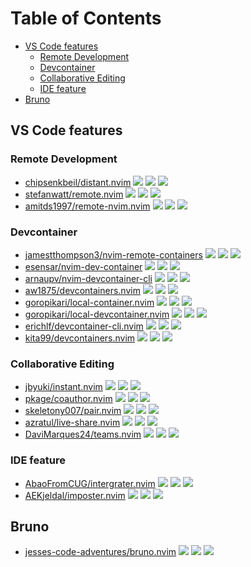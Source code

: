 # Table of Contents

<!-- toc -->

- [VS Code features](#vs-code-features)
  * [Remote Development](#remote-development)
  * [Devcontainer](#devcontainer)
  * [Collaborative Editing](#collaborative-editing)
  * [IDE feature](#ide-feature)
- [Bruno](#bruno)

<!-- tocstop -->

## VS Code features

### Remote Development

- [chipsenkbeil/distant.nvim](https://github.com/chipsenkbeil/distant.nvim) ![](https://img.shields.io/github/stars/chipsenkbeil/distant.nvim) ![](https://img.shields.io/github/last-commit/chipsenkbeil/distant.nvim) ![](https://img.shields.io/github/commit-activity/y/chipsenkbeil/distant.nvim)
- [stefanwatt/remote.nvim](https://github.com/stefanwatt/remote.nvim) ![](https://img.shields.io/github/stars/stefanwatt/remote.nvim) ![](https://img.shields.io/github/last-commit/stefanwatt/remote.nvim) ![](https://img.shields.io/github/commit-activity/y/stefanwatt/remote.nvim)
- [amitds1997/remote-nvim.nvim](https://github.com/amitds1997/remote-nvim.nvim) ![](https://img.shields.io/github/stars/amitds1997/remote-nvim.nvim) ![](https://img.shields.io/github/last-commit/amitds1997/remote-nvim.nvim) ![](https://img.shields.io/github/commit-activity/y/amitds1997/remote-nvim.nvim)

### Devcontainer

- [jamestthompson3/nvim-remote-containers](https://github.com/jamestthompson3/nvim-remote-containers) ![](https://img.shields.io/github/stars/jamestthompson3/nvim-remote-containers) ![](https://img.shields.io/github/last-commit/jamestthompson3/nvim-remote-containers) ![](https://img.shields.io/github/commit-activity/y/jamestthompson3/nvim-remote-containers)
- [esensar/nvim-dev-container](https://github.com/esensar/nvim-dev-container) ![](https://img.shields.io/github/stars/esensar/nvim-dev-container) ![](https://img.shields.io/github/last-commit/esensar/nvim-dev-container) ![](https://img.shields.io/github/commit-activity/y/esensar/nvim-dev-container)
- [arnaupv/nvim-devcontainer-cli](https://github.com/arnaupv/nvim-devcontainer-cli) ![](https://img.shields.io/github/stars/arnaupv/nvim-devcontainer-cli) ![](https://img.shields.io/github/last-commit/arnaupv/nvim-devcontainer-cli) ![](https://img.shields.io/github/commit-activity/y/arnaupv/nvim-devcontainer-cli)
- [aw1875/devcontainers.nvim](https://github.com/aw1875/devcontainers.nvim) ![](https://img.shields.io/github/stars/aw1875/devcontainers.nvim) ![](https://img.shields.io/github/last-commit/aw1875/devcontainers.nvim) ![](https://img.shields.io/github/commit-activity/y/aw1875/devcontainers.nvim)
- [goropikari/local-container.nvim](https://github.com/goropikari/local-container.nvim) ![](https://img.shields.io/github/stars/goropikari/local-container.nvim) ![](https://img.shields.io/github/last-commit/goropikari/local-container.nvim) ![](https://img.shields.io/github/commit-activity/y/goropikari/local-container.nvim)
- [goropikari/local-devcontainer.nvim](https://github.com/goropikari/local-devcontainer.nvim) ![](https://img.shields.io/github/stars/goropikari/local-devcontainer.nvim) ![](https://img.shields.io/github/last-commit/goropikari/local-devcontainer.nvim) ![](https://img.shields.io/github/commit-activity/y/goropikari/local-devcontainer.nvim)
- [erichlf/devcontainer-cli.nvim](https://github.com/erichlf/devcontainer-cli.nvim) ![](https://img.shields.io/github/stars/erichlf/devcontainer-cli.nvim) ![](https://img.shields.io/github/last-commit/erichlf/devcontainer-cli.nvim) ![](https://img.shields.io/github/commit-activity/y/erichlf/devcontainer-cli.nvim)
- [kita99/devcontainers.nvim](https://github.com/kita99/devcontainers.nvim) ![](https://img.shields.io/github/stars/kita99/devcontainers.nvim) ![](https://img.shields.io/github/last-commit/kita99/devcontainers.nvim) ![](https://img.shields.io/github/commit-activity/y/kita99/devcontainers.nvim)

### Collaborative Editing

- [jbyuki/instant.nvim](https://github.com/jbyuki/instant.nvim) ![](https://img.shields.io/github/stars/jbyuki/instant.nvim) ![](https://img.shields.io/github/last-commit/jbyuki/instant.nvim) ![](https://img.shields.io/github/commit-activity/y/jbyuki/instant.nvim)
- [pkage/coauthor.nvim](https://github.com/pkage/coauthor.nvim) ![](https://img.shields.io/github/stars/pkage/coauthor.nvim) ![](https://img.shields.io/github/last-commit/pkage/coauthor.nvim) ![](https://img.shields.io/github/commit-activity/y/pkage/coauthor.nvim)
- [skeletony007/pair.nvim](https://github.com/skeletony007/pair.nvim) ![](https://img.shields.io/github/stars/skeletony007/pair.nvim) ![](https://img.shields.io/github/last-commit/skeletony007/pair.nvim) ![](https://img.shields.io/github/commit-activity/y/skeletony007/pair.nvim)
- [azratul/live-share.nvim](https://github.com/azratul/live-share.nvim) ![](https://img.shields.io/github/stars/azratul/live-share.nvim) ![](https://img.shields.io/github/last-commit/azratul/live-share.nvim) ![](https://img.shields.io/github/commit-activity/y/azratul/live-share.nvim)
- [DaviMarques24/teams.nvim](https://github.com/DaviMarques24/teams.nvim) ![](https://img.shields.io/github/stars/DaviMarques24/teams.nvim) ![](https://img.shields.io/github/last-commit/DaviMarques24/teams.nvim) ![](https://img.shields.io/github/commit-activity/y/DaviMarques24/teams.nvim)

### IDE feature

- [AbaoFromCUG/intergrater.nvim](https://github.com/AbaoFromCUG/intergrater.nvim) ![](https://img.shields.io/github/stars/AbaoFromCUG/intergrater.nvim) ![](https://img.shields.io/github/last-commit/AbaoFromCUG/intergrater.nvim) ![](https://img.shields.io/github/commit-activity/y/AbaoFromCUG/intergrater.nvim)
- [AEKjeldal/imposter.nvim](https://github.com/AEKjeldal/imposter.nvim) ![](https://img.shields.io/github/stars/AEKjeldal/imposter.nvim) ![](https://img.shields.io/github/last-commit/AEKjeldal/imposter.nvim) ![](https://img.shields.io/github/commit-activity/y/AEKjeldal/imposter.nvim)

## Bruno

- [jesses-code-adventures/bruno.nvim](https://github.com/jesses-code-adventures/bruno.nvim) ![](https://img.shields.io/github/stars/jesses-code-adventures/bruno.nvim) ![](https://img.shields.io/github/last-commit/jesses-code-adventures/bruno.nvim) ![](https://img.shields.io/github/commit-activity/y/jesses-code-adventures/bruno.nvim)
